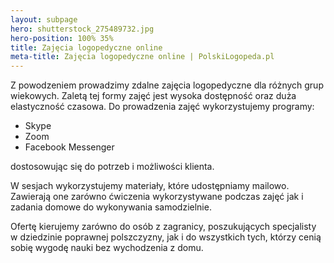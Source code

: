 ```yaml
---
layout: subpage
hero: shutterstock_275489732.jpg
hero-position: 100% 35%
title: Zajęcia logopedyczne online
meta-title: Zajęcia logopedyczne online | PolskiLogopeda.pl
---
```


Z powodzeniem prowadzimy zdalne zajęcia logopedyczne dla różnych grup wiekowych.
Zaletą tej formy zajęć jest wysoka dostępność oraz duża elastyczność czasowa. 
Do prowadzenia zajęć wykorzystujemy programy: 

- Skype
- Zoom
- Facebook Messenger

dostosowując się do potrzeb i możliwości klienta.

W sesjach wykorzystujemy materiały, które udostępniamy mailowo. Zawierają one zarówno 
ćwiczenia wykorzystywane podczas zajęć jak i zadania domowe do wykonywania samodzielnie.

Ofertę kierujemy zarówno do osób z zagranicy, poszukujących specjalisty w dziedzinie 
poprawnej polszczyzny, jak i do wszystkich tych, którzy cenią sobię wygodę nauki bez wychodzenia z domu.
